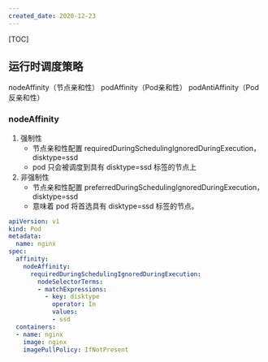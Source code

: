 ```yaml
---
created_date: 2020-12-23
---
```


[TOC]


## 运行时调度策略
nodeAffinity（节点亲和性）
podAffinity（Pod亲和性）
podAntiAffinity（Pod反亲和性）

### nodeAffinity
1. 强制性
    - 节点亲和性配置 requiredDuringSchedulingIgnoredDuringExecution，disktype=ssd  
    - pod 只会被调度到具有 disktype=ssd 标签的节点上  
2. 非强制性
    - 节点亲和性配置 preferredDuringSchedulingIgnoredDuringExecution，disktype=ssd 
    - 意味着 pod 将首选具有 disktype=ssd 标签的节点。
```yaml
apiVersion: v1
kind: Pod
metadata:
  name: nginx
spec:
  affinity:
    nodeAffinity:
      requiredDuringSchedulingIgnoredDuringExecution:
        nodeSelectorTerms:
        - matchExpressions:
          - key: disktype
            operator: In
            values:
            - ssd            
  containers:
  - name: nginx
    image: nginx
    imagePullPolicy: IfNotPresent
```